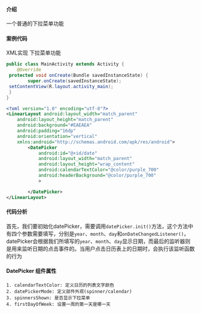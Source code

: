 #### 介绍
一个普通的下拉菜单功能

#### 案例代码
XML实现 下拉菜单功能

```java
public class MainActivity extends Activity {  
    @Override  
 protected void onCreate(Bundle savedInstanceState) {  
        super.onCreate(savedInstanceState);  
 setContentView(R.layout.activity_main);  
 }  
}
```
```xml
<?xml version="1.0" encoding="utf-8"?>
<LinearLayout android:layout_width="match_parent"
    android:layout_height="match_parent"
    android:background="#EAEAEA"
    android:padding="16dp"
    android:orientation="vertical"
    xmlns:android="http://schemas.android.com/apk/res/android">
        <DatePicker
            android:id="@+id/date"
            android:layout_width="match_parent"
            android:layout_height="wrap_content"
            android:calendarTextColor="@color/purple_700"
            android:headerBackground="@color/purple_700"
            >

        </DatePicker>
</LinearLayout>
```
#### 代码分析
首先，我们要初始化datePicker，需要调用`datePicker.init()`方法，这个方法中有四个参数需要填写，分别是`year`、`month`、`day`和`onDateChangedListener()`，datePicker会根据我们所填写的`year`、`month`、`day`显示日期，而最后的监听器则是用来监听日期的点击事件的。当用户点击日历表上的日期时，会执行该监听函数的行为

#### DatePicker 组件属性
```text
1. calendarTextColor: 定义日历的列表文字颜色
2. datePickerMode: 定义部件外观(spinner/calendar)
3. spinnersShown: 是否显示下拉菜单
4. firstDayOfWeek: 设置一周的第一天是哪一天
```